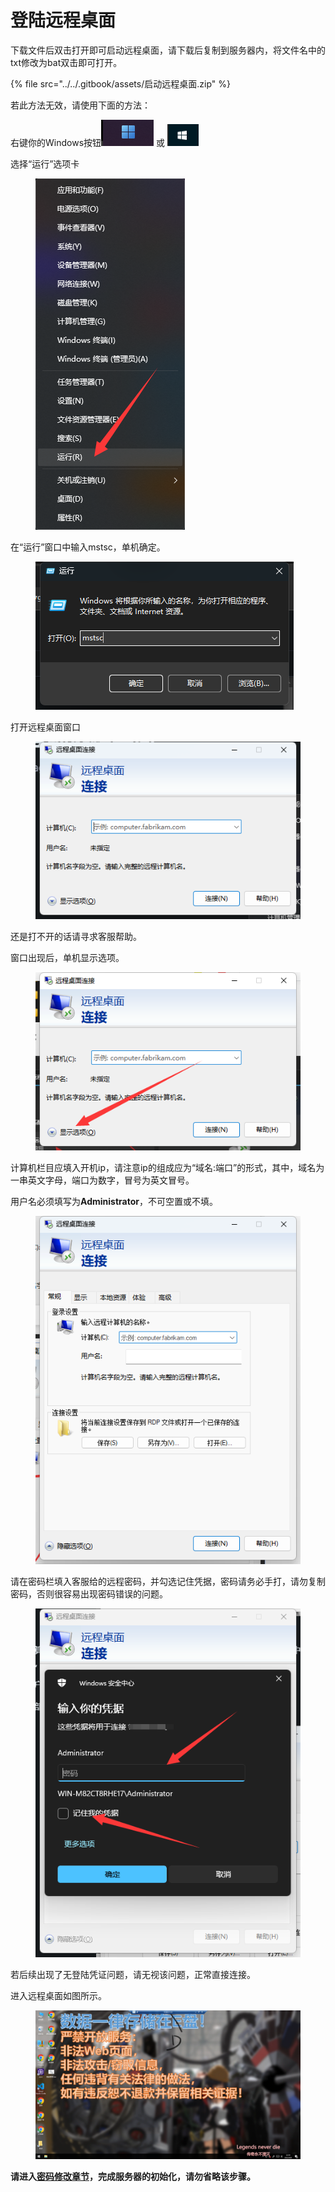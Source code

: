 # 登陆远程桌面

下载文件后双击打开即可启动远程桌面，请下载后复制到服务器内，将文件名中的txt修改为bat双击即可打开。

{% file src="../../.gitbook/assets/启动远程桌面.zip" %}

若此方法无效，请使用下面的方法：

右键你的Windows按钮![](<../../.gitbook/assets/image (7) (1).png>) 或 ![](<../../.gitbook/assets/image (1) (1).png>)

选择“运行”选项卡

<figure><img src="../../.gitbook/assets/image (13).png" alt=""><figcaption></figcaption></figure>

在“运行”窗口中输入mstsc，单机确定。

<figure><img src="../../.gitbook/assets/image (10).png" alt=""><figcaption></figcaption></figure>

打开远程桌面窗口

<figure><img src="../../.gitbook/assets/image (11).png" alt=""><figcaption></figcaption></figure>

还是打不开的话请寻求客服帮助。

窗口出现后，单机显示选项。

<figure><img src="../../.gitbook/assets/image.png" alt=""><figcaption></figcaption></figure>

计算机栏目应填入开机ip，请注意ip的组成应为“域名:端口”的形式，其中，域名为一串英文字母，端口为数字，冒号为英文冒号。

用户名必须填写为**Administrator**，不可空置或不填。

<figure><img src="../../.gitbook/assets/image (2).png" alt=""><figcaption></figcaption></figure>

请在密码栏填入客服给的远程密码，并勾选记住凭据，密码请务必手打，请勿复制密码，否则很容易出现密码错误的问题。

<figure><img src="../../.gitbook/assets/image (5).png" alt=""><figcaption></figcaption></figure>

若后续出现了无登陆凭证问题，请无视该问题，正常直接连接。

进入远程桌面如图所示。

<figure><img src="../../.gitbook/assets/image (6).png" alt=""><figcaption></figcaption></figure>

**请进入**[**密码修改章节**](../mi-ma-xiu-gai.md)**，完成服务器的初始化，请勿省略该步骤。**
